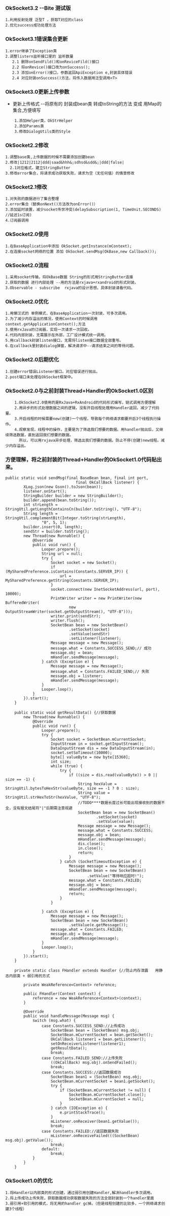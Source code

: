 ### OkSocket3.2 --Bite 测试版 ###
    1.利用反射处理 泛型T ，获取T对应的class
    2.优化success成功处理方法

### OkSocket3.1错误集合更新 ### 

    1.error继承了Exception类
    2.调整listern监听接口里的 监听数量
       2.1 删除onSendFild()和onReviceFild()接口
       2.2 将onRevice()接口改为onSuccess();
       2.3 添加onError()接口，参数返回ApiException e,封装具体错误
       2.4 对应封装onSuccess()方法，将传入数据用泛型调用<T>
       
       
### OkSocket3.0更新上传参数 ###

- 更新上传格式 --将原有的 封装成bean类 转成toString的方法 变成 用Map的集合,方便填写
~~~
    1.添加Helper类，OkStrHelper
    2.添加Params类
    3.修改DialogUtils类的Style
~~~
### OkSocket2.2修改 ###
    1.调整base类,上传数据的时候不需要添加创建bean
    2.修改|1212|2112|ddd|saad&hhh&;sdhsd&sdd&;|ddd|false|
      2.1对应格式，建立StringButter
    3.修改error集合，将请求成功获取失败，请求为空（无任何值）的情景修改

### OkSocket2.1修改 ###
    1.对失败的数据进行了集合整理
    2.error集合（替换onNext()方法改为onError()）
    3.添加延时装置，减少socket传世冲突(delaySubscription(1, TimeUnit.SECONDS)  //延迟1s订阅)
    4.订阅器调用

### OkSocket2.0使用 ###
    1.在BaseApplication中添加 OkSocket.getInstance(mContext);
    2.在连接socket网络的位置 添加 OkSocket.sendMsg(OkBase,new Callback());

### OkSocket2.0流程 ###
    1.采用socket传输，将OkBase数据 String的形式用StringButter连接
    2.获取的数据 进行内部处理 --用的方法是rxjava+rxandroid的形式封装。
    3.Observable - subscribe  rxjava的设计思想。具体封装请看代码。

### OkSocket2.0优化 ###
    1.用懒汉式的 单例模式，在BaseApplication一次封装，可多次调用。
    2.为了减少内存溢出的情况，使用Context的时候调用context.getApplicationContext();方法
    3.使用rxJava的订阅器，实现一次请求一次回收。
    4.代码内部封装，无需展示在外部，工厂设计模式统一调用。
    5.用callback封装listen接口，无需将listen接口数据全部重写。
    6.在callback里封装dialog弹窗，解决请求中--请求结束之间的等待问题。

### OkSocket2.0后期优化 ###
    1.创建error错误Listener接口。对应错误进行抛出。
    2.post端口未处理在OkSocket框架中。

### OkSocket2.0与之前封装Thread+Handler的OkSocket1.0区别 ###
        1.OkSocket2.0使用的是RxJava+RxAndroid的代码形式编写，链式调用方便理解
        2.用异步的形式处理数据之间的逻辑，没有开启线程处理用Handler返回，减少了代码量。
        3.开启线程的时候需要new(创建)一个线程，导致每个网络请求都要开启3个线程执行操作。
        4.观察发现，线程中的操作，主要是为了筛选我们想要的数据。用handler抛出后，又继续筛选数据，直到返回我们想要的数据。
          所以，可以用rxjava异步处理，筛选出我们想要的数据。防止不停(创建)new线程。减少内存溢出。

### 方便理解，将之前封装的Thread+Handler的OkSocket1.0代码贴出来。 ###
    public static void sendMsg(final BaseBean bean, final int port,
                                   final OkCallBack listener) {
            XLog.json(new Gson().toJson(bean));
            listener.onStart();
            StringBuilder builder = new StringBuilder();
            builder.append(bean.toString());
            int strLength = StringUtil.getLengthContainsCn(builder.toString(), "UTF-8");
            String length = StringUtil.complementBit(Integer.toString(strLength),
                    "0", 5, 1);
            builder.insert(0, length);
            sendStr = builder.toString();
            new Thread(new Runnable() {
                @Override
                public void run() {
                    Looper.prepare();
                    String url = null;
                    try {
                        Socket socket = new Socket();
                        if (MySharedPreference.isContains(Constants.SERVER_IP)) {
                            url = MySharedPreference.getString(Constants.SERVER_IP);
                        }
                        socket.connect(new InetSocketAddress(url, port), 10000);
                        PrintWriter writer = new PrintWriter(new BufferedWriter(
                                new OutputStreamWriter(socket.getOutputStream(), "UTF-8")));
                        writer.print(sendStr);
                        writer.flush();
                        SocketBean bean = new SocketBean()
                                .setSocket(socket)
                                .setValue(sendStr)
                                .setListener(listener);
                        Message message = new Message();
                        message.what = Constants.SUCCESS_SEND;// 成功
                        message.obj = bean;
                        mHandler.sendMessage(message);
                    } catch (Exception e) {
                        Message message = new Message();
                        message.what = Constants.FAILED_SEND;// 失败
                        message.obj = listener;
                        mHandler.sendMessage(message);
                    }
                    Looper.loop();
                }
            }).start();
        }
    
        public static void getResultData() {//获取数据
            new Thread(new Runnable() {
                @Override
                public void run() {
                    Looper.prepare();
                    try {
                        Socket socket = SocketBean.mCurrentSocket;
                        InputStream in = socket.getInputStream();
                        DataInputStream dis = new DataInputStream(in);
                        socket.setSoTimeout(10000);
                        byte[] valueByte = new byte[15360];
                        int size;
                        while (true) {
                            try {
                                if ((size = dis.read(valueByte)) > 0 || size == -1) {
                                    String hexValue = StringUtil.bytesToHexStr(valueByte, size == -1 ? 0 : size);
                                    String value = StringUtil.strHexToStr(hexValue, "UTF-8");
                                    //TODO****数据长度过长可能出现接收到的数据不全，没有报文结尾符"|"后期需注意规避
                                    SocketBean bean = new SocketBean()
                                            .setSocket(socket)
                                            .setValue(value);
                                    Message message = new Message();
                                    message.what = Constants.SUCCESS;
                                    message.obj = bean;
                                    mHandler.sendMessage(message);
                                    dis.close();
                                    in.close();
                                    return;
                                }
                            } catch (SocketTimeoutException e) {
                                Message message = new Message();
                                SocketBean bean = new SocketBean()
                                        .setValue("等待响应超时!");
                                message.what = Constants.FAILED;
                                message.obj = bean;
                                mHandler.sendMessage(message);
                                return;
                            }
                        }
    
                    } catch (Exception e) {
                        Message message = new Message();
                        SocketBean bean = new SocketBean()
                                .setValue(e.getMessage());
                        message.what = Constants.FAILED;
                        message.obj = bean;
                        mHandler.sendMessage(message);
                    }
                    Looper.loop();
                }
            }).start();
        }
    
        private static class FHandler extends Handler {//防止内存泄露   用静态内部类 + 弱引用的方式
    
            private WeakReference<Context> reference;
    
            public FHandler(Context context) {
                reference = new WeakReference<Context>(context);
            }
    
            @Override
            public void handleMessage(Message msg) {
                switch (msg.what) {
                    case Constants.SUCCESS_SEND://上传成功
                        SocketBean bean = (SocketBean) msg.obj;
                        SocketBean.mCurrentSocket = bean.getSocket();
                        OkCallBack listener1 = bean.getListener();
                        setOnReceiverListener(listener1);
                        getResultData();
                        break;
                    case Constants.FAILED_SEND://上传失败
                        ((OkCallBack) msg.obj).onSendFailed();
                        break;
                    case Constants.SUCCESS://返回数据成功
                        SocketBean bean1 = (SocketBean) msg.obj;
                        SocketBean.mCurrentSocket = bean1.getSocket();
                        try {
                            if (SocketBean.mCurrentSocket != null) {
                                SocketBean.mCurrentSocket.close();
                                SocketBean.mCurrentSocket = null;
                            }
                        } catch (IOException e) {
                            e.printStackTrace();
                        }
                        mListener.onReceiver(bean1.getValue());
                        break;
                    case Constants.FAILED://返回数据失败
                        mListener.onReceiveFailed(((SocketBean) msg.obj).getValue());
                        break;
                    default:
                        break;
                }
            }
        }
### OkSocket1.0的优化 ###
    1.将Handler以内部类的形式创建，通过弱引用创建Handler,解决handler多次调用。
    2.将上传成功上传失败，获取数据成功获取数据失败的方法全部封装到一个handler里面
    3.弱引用+软引用的模式，将无用的handler gc掉。（但是线程创建的比较多，一个网络请求创建3个线程）